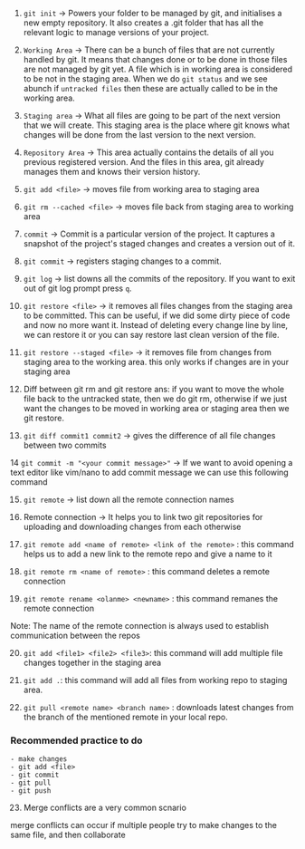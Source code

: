 1. `git init` -> Powers your folder to be managed by git, and initialises a new empty 
repository. It also creates a .git folder that has all the relevant logic to manage
versions of your project.


2. `Working Area` -> There can be a bunch of files that are not currently handled by git. 
It means that changes done or to be done in those files are not managed by git yet. A file 
which is in working area is considered to be not in the staging area. When we do `git status`
and we see abunch if `untracked files` then these are actually called to be in the working area.

3. `Staging area` -> What all files are going to be part of the next version that we will create.
This staging area is the place where git knows what changes will be done from the last version to
the next version.

4. `Repository Area` -> This area actually contains the details of all you previous registered version. 
And the files in this area, git already manages them and knows their version history. 


5. `git add <file>` -> moves file from working area to staging area

6. `git rm --cached <file>` -> moves file back from staging area to working area

7. `commit` -> Commit is a particular version of the project. It captures a snapshot of the project's staged
changes and creates a version out of it. 

8. `git commit` -> registers staging changes to a commit.

9. `git log` -> list downs all the commits of the repository. If you want to exit out of git log prompt
press `q`.

10. `git restore <file>` -> it removes all files changes from the staging area to be committed. This can
be useful, if we did some dirty piece of code and now no more want it. Instead of deleting every change 
line by line, we can restore it or you can say restore last clean version of the file. 

11. `git restore --staged <file>` -> it removes file from changes from staging area to the working area.
this only works if changes are in your staging area

12. Diff between git rm and git restore
ans: if you want to move the whole file back to the untracked state, then we do git rm, otherwise if we 
just want the changes to be moved in working area or staging area then we git restore.

13. `git diff commit1 commit2` -> gives the difference of all file changes between two commits

14 `git commit -m "<your commit message>"` -> If we want to avoid opening a text editor like vim/nano to 
add commit message we can use this following command

15. `git remote` -> list down all the remote connection names

16. Remote connection -> It helps you to link two git repositories for uploading and downloading changes
from each otherwise

17. `git remote add <name of remote> <link of the remote>` : this command helps us to add a new link to the
remote repo and give a name to it

18.  `git remote rm <name of remote>` : this command deletes a remote connection

19.  `git remote rename <olanme> <newname>` : this command remanes the remote connection

Note: The name of the remote connection is always used to establish communication between the repos

20. `git add <file1> <file2> <file3>`: this command will add multiple file changes together in the
staging area

21. `git add .`: this command will add all files from working repo to staging area.

22. `git pull <remote name> <branch name>` : downloads latest changes from the branch of the mentioned remote in your local repo.

### Recommended practice to do

    - make changes
    - git add <file>
    - git commit 
    - git pull
    - git push 
    
23. Merge conflicts are a very common scnario


merge conflicts can occur if multiple people try to make changes to the same file, and then collaborate 

